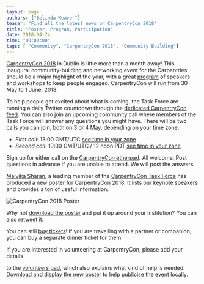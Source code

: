 ```yaml
---
layout: page
authors: ["Belinda Weaver"]
teaser: "Find all the latest news on CarpentryCon 2018"
title: "Poster, Program, Participation"
date: 2018-04-24
time: "00:00:00"
tags: [ "Community", "CarpentryCon 2018", "Community Building"]
---
```


[CarpentryCon 2018](http://www.carpentrycon.org/) in Dublin is little more than a month away! This inaugural community-building 
and networking event for the Carpentries should be a major highlight
of the year, with a great [program](http://www.carpentrycon.org/#prog) of speakers and workshops to keep people engaged. 
CarpentryCon will run from 30 May to 1 June, 2018.

To help people get excited about what is coming, the Task Force are running a daily Twitter countdown 
through the [dedicated CarpentryCon feed](https://twitter.com/carpentrycon). You can also join an upcoming community call where members of the Task Force will answer any questions you might have. There will be two calls you can join, both on 3 or 4 May, depending on your time zone. 

- *First call*: 13:00 GMT/UTC [see time in your zone](https://www.timeanddate.com/worldclock/fixedtime.html?msg=CarpentryCon+Call&iso=20180503T13&p1=%3A&ah=1)
- *Second call*: 19:00 GMT/UTC / 12 noon PDT [see time in your zone](https://www.timeanddate.com/worldclock/fixedtime.html?msg=CarpentryCon+Call&iso=20180503T12&p1=234&ah=1)

Sign up for either call on the [CarpentryCon etherpad](http://pad.software-carpentry.org/carpconcall). All welcome. Post questions in advance if you
are unable to attend. We will post the answers.

[Malvika Sharan](https://twitter.com/MalvikaSharan/), a leading member of 
the [CarpentryCon Task Force](https://github.com/carpentries/carpentrycon) has produced a new poster 
for CarpentryCon 2018. It lists our keynote speakers and provides a ton of useful information.

![CarpentryCon 2018 Poster](/images/miniblue.jpg)

Why not [download the poster](https://twitter.com/MalvikaSharan/status/985894053156925441) and put it up around your institution? You
can also [retweet it](https://twitter.com/MalvikaSharan/status/985894053156925441). 

You can still [buy tickets](https://www.eventbrite.com/e/carpentrycon-2018-tickets-42447719271)! If you are travelling with a
partner or companion, you can buy a separate dinner ticket for them.

If you are interested in volunteering at CarpentryCon, please add your details 

to the [volunteers pad](http://pad.software-carpentry.org/carpentrycon_volunteers),
which also explains what kind of help is needed. [Download and display
the new poster](https://twitter.com/MalvikaSharan/status/985894053156925441) to help publicise the event locally.
